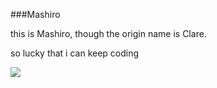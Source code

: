 ###Mashiro

this is Mashiro, though the origin name is Clare.

so lucky that i can keep coding

![](http://7xvoon.com1.z0.glb.clouddn.com/clare.png)
